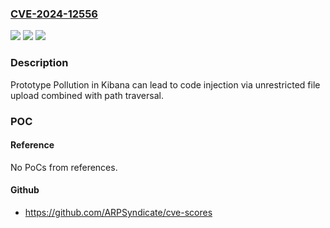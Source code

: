 ### [CVE-2024-12556](https://cve.mitre.org/cgi-bin/cvename.cgi?name=CVE-2024-12556)
![](https://img.shields.io/static/v1?label=Product&message=Kibana&color=blue)
![](https://img.shields.io/static/v1?label=Version&message=8.16.1%3C%208.17.1%20&color=brighgreen)
![](https://img.shields.io/static/v1?label=Vulnerability&message=CWE-1321&color=brighgreen)

### Description

Prototype Pollution in Kibana can lead to code injection via unrestricted file upload combined with path traversal.

### POC

#### Reference
No PoCs from references.

#### Github
- https://github.com/ARPSyndicate/cve-scores


